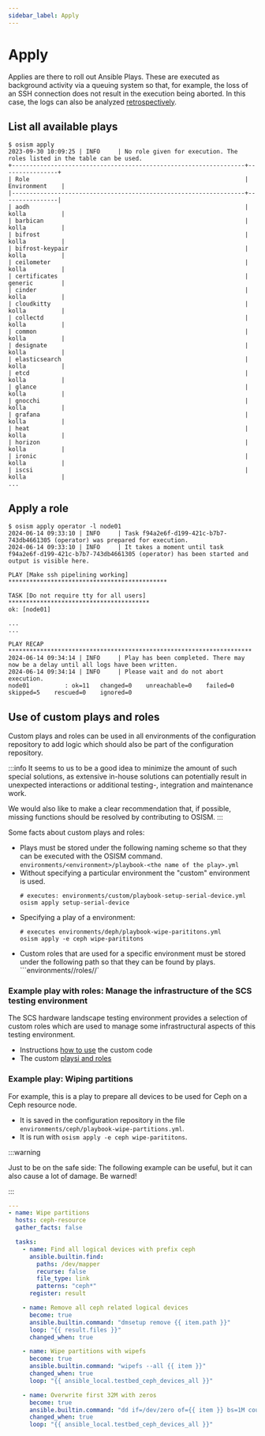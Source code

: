 ```yaml
---
sidebar_label: Apply
---
```


# Apply


Applies are there to roll out Ansible Plays.  These are executed as background activity via a queuing system so that, for example, the loss of an SSH connection does not result in the execution being aborted.
In this case, the logs can also be analyzed [retrospectively](./log).

## List all available plays

```
$ osism apply
2023-09-30 10:09:25 | INFO     | No role given for execution. The roles listed in the table can be used.
+------------------------------------------------------------------+----------------+
| Role                                                             | Environment    |
|------------------------------------------------------------------+----------------|
| aodh                                                             | kolla          |
| barbican                                                         | kolla          |
| bifrost                                                          | kolla          |
| bifrost-keypair                                                  | kolla          |
| ceilometer                                                       | kolla          |
| certificates                                                     | generic        |
| cinder                                                           | kolla          |
| cloudkitty                                                       | kolla          |
| collectd                                                         | kolla          |
| common                                                           | kolla          |
| designate                                                        | kolla          |
| elasticsearch                                                    | kolla          |
| etcd                                                             | kolla          |
| glance                                                           | kolla          |
| gnocchi                                                          | kolla          |
| grafana                                                          | kolla          |
| heat                                                             | kolla          |
| horizon                                                          | kolla          |
| ironic                                                           | kolla          |
| iscsi                                                            | kolla          |
...
```

## Apply a role

```
$ osism apply operator -l node01
2024-06-14 09:33:10 | INFO     | Task f94a2e6f-d199-421c-b7b7-743db4661305 (operator) was prepared for execution.
2024-06-14 09:33:10 | INFO     | It takes a moment until task f94a2e6f-d199-421c-b7b7-743db4661305 (operator) has been started and output is visible here.

PLAY [Make ssh pipelining working] *********************************************

TASK [Do not require tty for all users] ****************************************
ok: [node01]

...
...

PLAY RECAP *********************************************************************
2024-06-14 09:34:14 | INFO     | Play has been completed. There may now be a delay until all logs have been written.
2024-06-14 09:34:14 | INFO     | Please wait and do not abort execution.
node01          : ok=11   changed=0    unreachable=0    failed=0    skipped=5    rescued=0    ignored=0
```

## Use of custom plays and roles

Custom plays and roles can be used in all environments of the configuration repository to add 
logic which should also be part of the configuration repository.

:::info
It seems to us to be a good idea to minimize the amount of such special solutions, as extensive in-house solutions can potentially result in unexpected interactions or
additional testing-, integration and maintenance work.

We would also like to make a clear recommendation that, if possible, missing functions should be resolved by contributing to OSISM.
:::

Some facts about custom plays and roles:

* Plays must be stored under the following naming scheme so that they can be executed with the OSISM command.
  ```environments/<environment>/playbook-<the name of the play>.yml```
* Without specifying a particular environment the "custom" environment is used.
  ```
  # executes: environments/custom/playbook-setup-serial-device.yml
  osism apply setup-serial-device
  ```
* Specifying a play of a environment:
  ```
  # executes environments/deph/playbook-wipe-parititons.yml
  osism apply -e ceph wipe-parititons
  ```
* Custom roles that are used for a specific environment must be stored under the following path so that they can be found by plays.
  ```environments/<environment>/roles/<role>/`

### Example play with roles: Manage the infrastructure of the SCS testing environment

The SCS hardware landscape testing environment provides a selection of custom roles which are used
to manage some infrastructural aspects of this testing environment.

* Instructions [how to use](https://github.com/SovereignCloudStack/hardware-landscape/blob/main/documentation/System_Deployment.md) the custom code
* The custom  [playsi and roles](https://github.com/SovereignCloudStack/hardware-landscape/tree/main/environments/custom)

### Example play: Wiping partitions

For example, this is a play to prepare all devices to be used for Ceph on a Ceph
resource node.

* It is saved in the configuration repository in the file `environments/ceph/playbook-wipe-partitions.yml`.
* It is run with `osism apply -e ceph wipe-parititons`.

:::warning

Just to be on the safe side: The following example can be useful, but it can also cause a lot of damage. Be warned!

:::


```yaml title="environments/ceph/playbook-wipe-partitions.yml
---
- name: Wipe partitions
  hosts: ceph-resource
  gather_facts: false

  tasks:
    - name: Find all logical devices with prefix ceph
      ansible.builtin.find:
        paths: /dev/mapper
        recurse: false
        file_type: link
        patterns: "ceph*"
      register: result

    - name: Remove all ceph related logical devices
      become: true
      ansible.builtin.command: "dmsetup remove {{ item.path }}"
      loop: "{{ result.files }}"
      changed_when: true

    - name: Wipe partitions with wipefs
      become: true
      ansible.builtin.command: "wipefs --all {{ item }}"
      changed_when: true
      loop: "{{ ansible_local.testbed_ceph_devices_all }}"

    - name: Overwrite first 32M with zeros
      become: true
      ansible.builtin.command: "dd if=/dev/zero of={{ item }} bs=1M count=32 oflag=direct,dsync"
      changed_when: true
      loop: "{{ ansible_local.testbed_ceph_devices_all }}"
```
